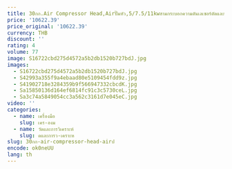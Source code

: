 ```yaml
---
title: 30กก.Air Compressor Head,Airปั๊มหัว,5/7.5/11kwสามกระบอกความดันเลเซอร์ตัดและขวดเป่าเครื่อง
price: '10622.39'
price_original: '10622.39'
currency: THB
discount: ''
rating: 4
volume: 77
image: S16722cbd275d4572a5b2db1520b727bdJ.jpg
images:
  - S16722cbd275d4572a5b2db1520b727bdJ.jpg
  - S42993a355f9a4ebaad80e5109454fdd9z.jpg
  - S41902718e3284359b9f566947332cbcdK.jpg
  - Sa15850136d164ef6814fc91c3c5730ceL.jpg
  - Sa3c74a5849054cc3a562c3161d7e045eC.jpg
video: ''
categories:
  - name: เครื่องมือ
    slug: เคร-องม
  - name: วัดและการวิเคราะห์
    slug: ดและการว-เคราะห
slug: 30กก-air-compressor-head-airป
encode: ok0neUU
lang: th
---
```

  